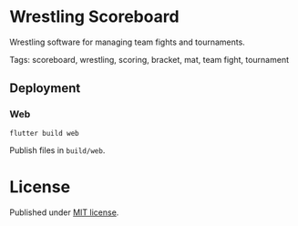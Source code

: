 # Wrestling Scoreboard

Wrestling software for managing team fights and tournaments.

Tags: scoreboard, wrestling, scoring, bracket, mat, team fight, tournament

## Deployment

### Web

```
flutter build web
```

Publish files in `build/web`.

# License

Published under [MIT license](./LICENSE.md).
